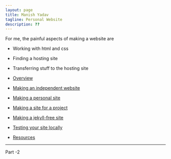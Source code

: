 ```yaml
---
layout: page
title: Manish Yadav
tagline: Personal Website
description: ??
---
```



For me, the painful aspects of making a website are

- Working with html and css
- Finding a hosting site
- Transferring stuff to the hosting site


- [Overview](pages/overview.html)
- [Making an independent website](pages/independent_site.html)
- [Making a personal site](pages/user_site.html)
- [Making a site for a project](pages/project_site.html)
- [Making a jekyll-free site](pages/nojekyll.html)
- [Testing your site locally](pages/local_test.html)
- [Resources](pages/resources.html)



---

Part -2 